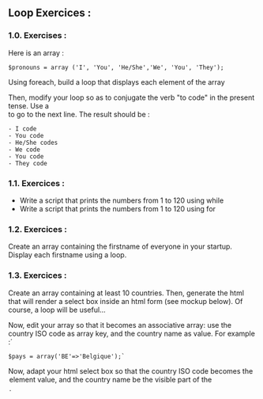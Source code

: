 ## Loop Exercices :

### 1.0. Exercises :

Here is an array :

```
$pronouns = array ('I', 'You', 'He/She','We', 'You', 'They');
```

Using foreach, build a loop that displays each element of the array

Then, modify your loop so as to conjugate the verb "to code" in the present tense. Use a <br> to go to the next line. The result should be :
```
- I code
- You code
- He/She codes
- We code
- You code
- They code
```
### 1.1. Exercices :

- Write a script that prints the numbers from 1 to 120 using  while 
- Write a script that prints the numbers from 1 to 120 using  for 

### 1.2. Exercices : 

Create an array containing the firstname of everyone in your startup. Display each firstname using a loop.

### 1.3. Exercices :

Create an array containing at least 10 countries. Then, generate the html that will render a select box inside an html form (see mockup below). Of course, a loop will be useful...

Now, edit your array so that it becomes an associative array: use the country ISO code as array key, and the country name as value. For example :´
```
$pays = array('BE'=>'Belgique');` 
```

Now, adapt your html select box so that the country ISO code becomes the <option> element value, and the country name be the visible part of the <option>.

